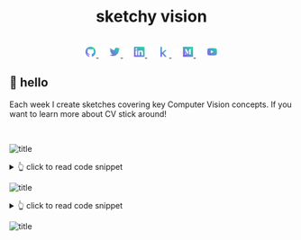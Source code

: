 <h1 align="center">sketchy vision</h1>

<br>

<div align="center">
    <a href="https://github.com/SkalskiP">
        <img src="https://raw.githubusercontent.com/SkalskiP/SkalskiP/master/icons/github.png" width="4%"/>
    </a>
    <img src="https://raw.githubusercontent.com/SkalskiP/SkalskiP/master/icons/transparent.png" width="3%"/>
    <a href="https://twitter.com/skalskip92">
        <img src="https://raw.githubusercontent.com/SkalskiP/SkalskiP/master/icons/twitter.png" width="4%"/>
    </a>
    <img src="https://raw.githubusercontent.com/SkalskiP/SkalskiP/master/icons/transparent.png" width="3%"/>
    <a href="https://linkedin.com/in/piotr-skalski-36b5b4122">
        <img src="https://raw.githubusercontent.com/SkalskiP/SkalskiP/master/icons/linkedin.png" width="4%"/>
    </a>
    <img src="https://raw.githubusercontent.com/SkalskiP/SkalskiP/master/icons/transparent.png" width="3%"/>
    <a href="https://kaggle.com/skalskip">
        <img src="https://raw.githubusercontent.com/SkalskiP/SkalskiP/master/icons/kaggle.png" width="4%"/>
    </a>
    <img src="https://raw.githubusercontent.com/SkalskiP/SkalskiP/master/icons/transparent.png" width="3%"/>
    <a href="https://skalskip.medium.com/">
        <img src="https://raw.githubusercontent.com/SkalskiP/SkalskiP/master/icons/medium.png" width="4%" />
    </a>
    <img src="https://raw.githubusercontent.com/SkalskiP/SkalskiP/master/icons/transparent.png" width="3%"/>
    <a href="https://youtu.be/AWjKfjDGiYE">
        <img src="https://raw.githubusercontent.com/SkalskiP/SkalskiP/master/icons/youtube.png" width="4%" />
    </a>
</div>

## 👋 hello

Each week I create sketches covering key Computer Vision concepts. If you want to learn more about CV stick around!

<br>

![title](https://i.imgur.com/gbhmVy9.png)

<details close>
<summary>👆 click to read code snippet</summary>

```python
def box_iou_batch(boxes_a: np.ndarray, boxes_b: np.ndarray) -> np.ndarray:

    def box_area(box):
        return (box[2] - box[0]) * (box[3] - box[1])

    area_a = box_area(boxes_a.T)
    area_b = box_area(boxes_b.T)

    top_left = np.maximum(boxes_a[:, None, :2], boxes_b[:, :2])
    bottom_right = np.minimum(boxes_a[:, None, 2:], boxes_b[:, 2:])

    area_inter = np.prod(np.clip(bottom_right - top_left, a_min=0, a_max=None), 2)
    return area_inter / (area_a[:, None] + area_b - area_inter)
```

</details>

![title](https://i.imgur.com/o4CELyL.jpg)

<details close>
<summary>👆 click to read code snippet</summary>

```python
def non_max_suppression(predictions: np.ndarray, iou_threshold: float = 0.5) -> np.ndarray:
    rows, columns = predictions.shape

    sort_index = np.flip(predictions[:, 4].argsort())
    predictions = predictions[sort_index]

    boxes = predictions[:, :4]
    categories = predictions[:, 5]
    ious = box_iou_batch(boxes, boxes)
    ious = ious - np.eye(rows)

    keep = np.ones(rows, dtype=bool)

    for index, (iou, category) in enumerate(zip(ious, categories)):
        if not keep[index]:
            continue

        condition = (iou > iou_threshold) & (categories == category)
        keep = keep & ~condition

    return keep[sort_index.argsort()]
```

</details>

![title](https://i.imgur.com/Ixiv5do.png)
